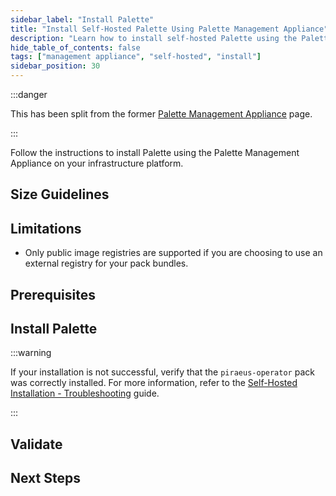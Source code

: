 ```yaml
---
sidebar_label: "Install Palette"
title: "Install Self-Hosted Palette Using Palette Management Appliance"
description: "Learn how to install self-hosted Palette using the Palette Management Appliance"
hide_table_of_contents: false
tags: ["management appliance", "self-hosted", "install"]
sidebar_position: 30
---
```


:::danger

This has been split from the former
[Palette Management Appliance](https://docs.spectrocloud.com/enterprise-version/install-palette/palette-management-appliance/)
page.

:::

Follow the instructions to install Palette using the Palette Management Appliance on your infrastructure platform.

## Size Guidelines

<PartialsComponent
  category="self-hosted"
  name="size-guidelines-management-appliance"
  edition="Palette"
  app="Palette Management Appliance"
/>

## Limitations

- Only public image registries are supported if you are choosing to use an external registry for your pack bundles.

## Prerequisites

<PartialsComponent
  category="self-hosted"
  name="installation-steps-prereqs"
  edition="Palette"
  version="Palette"
  install="management-appliance"
  iso="Palette Enterprise"
  app="Palette Management Appliance"
/>

## Install Palette

<PartialsComponent
  category="self-hosted"
  name="installation-steps-enablement"
  edition="Palette"
  version="Palette"
  iso="Palette Enterprise"
  app="Palette Management Appliance"
/>

:::warning

If your installation is not successful, verify that the `piraeus-operator` pack was correctly installed. For more
information, refer to the
[Self-Hosted Installation - Troubleshooting](../../../troubleshooting/enterprise-install.md#scenario---palettevertex-management-appliance-installation-stalled-due-to-piraeus-operator-pack-in-error-state)
guide.

:::

## Validate

<PartialsComponent
  category="self-hosted"
  name="installation-steps-validate"
  edition="Palette"
  version="Palette"
  iso="Palette Enterprise"
  app="Palette Management Appliance"
/>

## Next Steps
